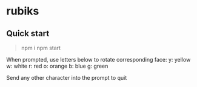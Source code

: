 # rubiks

## Quick start

> npm i
> npm start

When prompted, use letters below to rotate corresponding face:
y: yellow
w: white
r: red
o: orange
b: blue
g: green

Send any other character into the prompt to quit